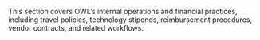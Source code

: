 This section covers OWL’s internal operations and financial practices, including travel policies, technology stipends, reimbursement procedures, vendor contracts, and related workflows.

